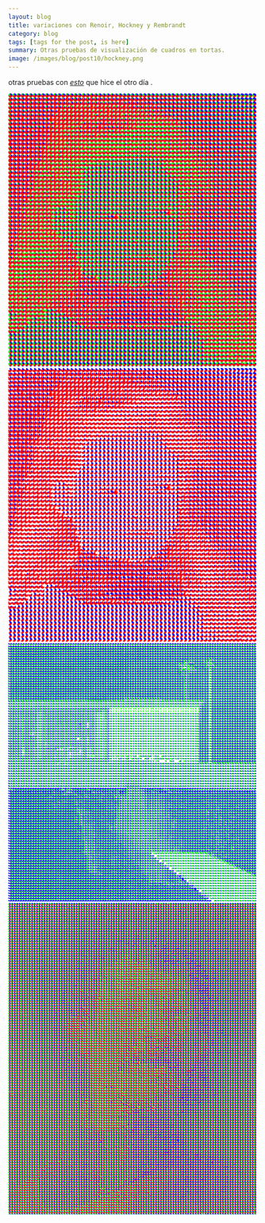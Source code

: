 ```yaml
---
layout: blog
title: variaciones con Renoir, Hockney y Rembrandt
category: blog
tags: [tags for the post, is here]  
summary: Otras pruebas de visualización de cuadros en tortas.
image: /images/blog/post10/hockney.png
---
```



otras pruebas con _[esto](http://mqvlm.github.io/blog/renoir.html)_ que hice el otro día .

<img src='/images/blog/post10/renoir1.png' width="500"/>

<br>

<img src='/images/blog/post10/renoir2.png' width="500"/>

<br>

<img src='/images/blog/post10/hockney.png' width="500"/>

<br>

<img src='/images/blog/post10/rembrandt.png' width="500"/>

<br>
<br>